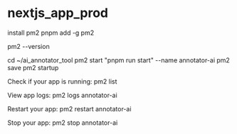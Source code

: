 
# nextjs_app_prod
install pm2
pnpm add -g pm2

pm2 --version

cd ~/ai_annotator_tool
pm2 start "pnpm run start" --name annotator-ai
pm2 save
pm2 startup

Check if your app is running:
pm2 list

View app logs:
pm2 logs annotator-ai

Restart your app:
pm2 restart annotator-ai

Stop your app:
pm2 stop annotator-ai
